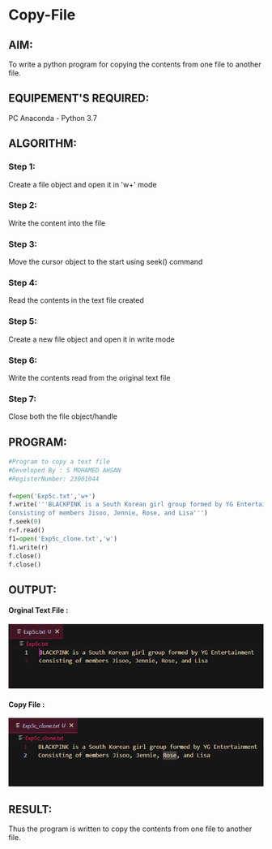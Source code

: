 # Copy-File
## AIM:
To write a python program for copying the contents from one file to another file.
## EQUIPEMENT'S REQUIRED: 
PC
Anaconda - Python 3.7
## ALGORITHM: 
### Step 1:
Create a file object and open it in 'w+' mode
### Step 2: 
Write the content into the file  
### Step 3: 
Move the cursor object to the start using seek() command 
### Step 4:  
Read the contents in the text file created
### Step 5: 
Create a new file object and open it in write mode
### Step 6: 
Write the contents read from the original text file
### Step 7:
Close both the file object/handle
## PROGRAM:
~~~Python
#Program to copy a text file
#Developed By : S MOHAMED AHSAN
#RegisterNumber: 23001044

f=open('Exp5c.txt','w+')
f.write('''BLACKPINK is a South Korean girl group formed by YG Entertainment
Consisting of members Jisoo, Jennie, Rose, and Lisa''')
f.seek(0)
r=f.read()
f1=open('Exp5c_clone.txt','w')
f1.write(r)
f.close()
f.close()
~~~
## OUTPUT:
#### Orginal Text File :
![org](/org.png)
#### Copy File :
![copy](/copy.png)

## RESULT:
Thus the program is written to copy the contents from one file to another file.
